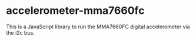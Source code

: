 # accelerometer-mma7660fc
This is a JavaScript library to run the MMA7660FC digital accelerometer via the i2c bus.

